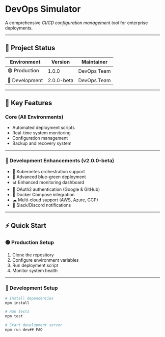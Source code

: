 # DevOps Simulator

A comprehensive *CI/CD configuration management tool* for enterprise deployments.

---

## 🧭 Project Status

| Environment | Version | Maintainer  |
|--------------|----------|-------------|
| 🟢 Production | 1.0.0 | DevOps Team |
| 🧪 Development | 2.0.0-beta | DevOps Team |

---

## 🚀 Key Features

### Core (All Environments)
- Automated deployment scripts  
- Real-time system monitoring  
- Configuration management  
- Backup and recovery system  

---

### 🧩 Development Enhancements (v2.0.0-beta)
- 🚀 Kubernetes orchestration support  
- 🔄 Advanced blue-green deployment  
- 📊 Enhanced monitoring dashboard  
- 🔐 OAuth2 authentication (Google & GitHub)  
- 🐳 Docker Compose integration  
- ☁ Multi-cloud support (AWS, Azure, GCP)  
- 🔔 Slack/Discord notifications  

---

## ⚡ Quick Start

### 🟢 Production Setup
1. Clone the repository  
2. Configure environment variables  
3. Run deployment script  
4. Monitor system health  

---

### 🧪 Development Setup
```bash
# Install dependencies
npm install

# Run tests
npm test

# Start development server
npm run dev## FAQ
